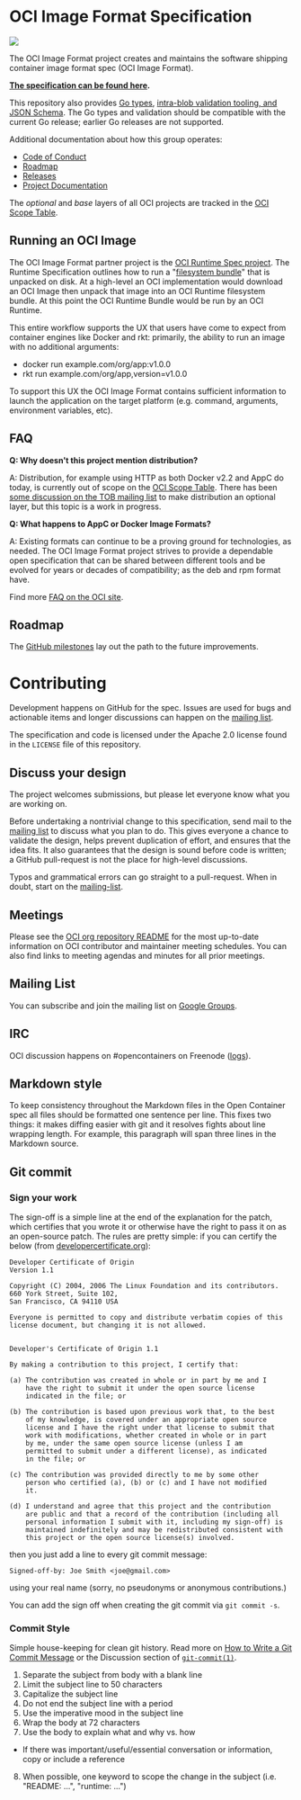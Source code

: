 # OCI Image Format Specification
<div>
<a href="https://travis-ci.org/opencontainers/image-spec">
<img src="https://travis-ci.org/opencontainers/image-spec.svg?branch=master"></img>
</a>
</div>

The OCI Image Format project creates and maintains the software shipping container image format spec (OCI Image Format).

**[The specification can be found here](spec.md).**

This repository also provides [Go types](specs-go), [intra-blob validation tooling, and JSON Schema](schema).
The Go types and validation should be compatible with the current Go release; earlier Go releases are not supported.

Additional documentation about how this group operates:

- [Code of Conduct][code-of-conduct]
- [Roadmap](#roadmap)
- [Releases](RELEASES.md)
- [Project Documentation](project.md)

The _optional_ and _base_ layers of all OCI projects are tracked in the [OCI Scope Table](https://www.opencontainers.org/about/oci-scope-table).

## Running an OCI Image

The OCI Image Format partner project is the [OCI Runtime Spec project](https://github.com/opencontainers/runtime-spec).
The Runtime Specification outlines how to run a "[filesystem bundle](https://github.com/opencontainers/runtime-spec/blob/master/bundle.md)" that is unpacked on disk.
At a high-level an OCI implementation would download an OCI Image then unpack that image into an OCI Runtime filesystem bundle.
At this point the OCI Runtime Bundle would be run by an OCI Runtime.

This entire workflow supports the UX that users have come to expect from container engines like Docker and rkt: primarily, the ability to run an image with no additional arguments:

* docker run example.com/org/app:v1.0.0
* rkt run example.com/org/app,version=v1.0.0

To support this UX the OCI Image Format contains sufficient information to launch the application on the target platform (e.g. command, arguments, environment variables, etc).

## FAQ

**Q: Why doesn't this project mention distribution?**

A: Distribution, for example using HTTP as both Docker v2.2 and AppC do today, is currently out of scope on the [OCI Scope Table](https://www.opencontainers.org/about/oci-scope-table).
There has been [some discussion on the TOB mailing list](https://groups.google.com/a/opencontainers.org/d/msg/tob/A3JnmI-D-6Y/tLuptPDHAgAJ) to make distribution an optional layer, but this topic is a work in progress.

**Q: What happens to AppC or Docker Image Formats?**

A: Existing formats can continue to be a proving ground for technologies, as needed.
The OCI Image Format project strives to provide a dependable open specification that can be shared between different tools and be evolved for years or decades of compatibility; as the deb and rpm format have.

Find more [FAQ on the OCI site](https://www.opencontainers.org/faq).

## Roadmap

The [GitHub milestones](https://github.com/opencontainers/image-spec/milestones) lay out the path to the future improvements.

# Contributing

Development happens on GitHub for the spec.
Issues are used for bugs and actionable items and longer discussions can happen on the [mailing list](#mailing-list).

The specification and code is licensed under the Apache 2.0 license found in the `LICENSE` file of this repository.

## Discuss your design

The project welcomes submissions, but please let everyone know what you are working on.

Before undertaking a nontrivial change to this specification, send mail to the [mailing list](#mailing-list) to discuss what you plan to do.
This gives everyone a chance to validate the design, helps prevent duplication of effort, and ensures that the idea fits.
It also guarantees that the design is sound before code is written; a GitHub pull-request is not the place for high-level discussions.

Typos and grammatical errors can go straight to a pull-request.
When in doubt, start on the [mailing-list](#mailing-list).

## Meetings

Please see the [OCI org repository README](https://github.com/opencontainers/org#meetings) for the most up-to-date
information on OCI contributor and maintainer meeting schedules. You can also find links to meeting agendas and
minutes for all prior meetings.

## Mailing List

You can subscribe and join the mailing list on [Google Groups](https://groups.google.com/a/opencontainers.org/forum/#!forum/dev).

## IRC

OCI discussion happens on #opencontainers on Freenode ([logs][irc-logs]).

## Markdown style

To keep consistency throughout the Markdown files in the Open Container spec all files should be formatted one sentence per line.
This fixes two things: it makes diffing easier with git and it resolves fights about line wrapping length.
For example, this paragraph will span three lines in the Markdown source.

## Git commit

### Sign your work

The sign-off is a simple line at the end of the explanation for the patch, which certifies that you wrote it or otherwise have the right to pass it on as an open-source patch.
The rules are pretty simple: if you can certify the below (from [developercertificate.org](http://developercertificate.org/)):

```
Developer Certificate of Origin
Version 1.1

Copyright (C) 2004, 2006 The Linux Foundation and its contributors.
660 York Street, Suite 102,
San Francisco, CA 94110 USA

Everyone is permitted to copy and distribute verbatim copies of this
license document, but changing it is not allowed.


Developer's Certificate of Origin 1.1

By making a contribution to this project, I certify that:

(a) The contribution was created in whole or in part by me and I
    have the right to submit it under the open source license
    indicated in the file; or

(b) The contribution is based upon previous work that, to the best
    of my knowledge, is covered under an appropriate open source
    license and I have the right under that license to submit that
    work with modifications, whether created in whole or in part
    by me, under the same open source license (unless I am
    permitted to submit under a different license), as indicated
    in the file; or

(c) The contribution was provided directly to me by some other
    person who certified (a), (b) or (c) and I have not modified
    it.

(d) I understand and agree that this project and the contribution
    are public and that a record of the contribution (including all
    personal information I submit with it, including my sign-off) is
    maintained indefinitely and may be redistributed consistent with
    this project or the open source license(s) involved.
```

then you just add a line to every git commit message:

    Signed-off-by: Joe Smith <joe@gmail.com>

using your real name (sorry, no pseudonyms or anonymous contributions.)

You can add the sign off when creating the git commit via `git commit -s`.

### Commit Style

Simple house-keeping for clean git history.
Read more on [How to Write a Git Commit Message](http://chris.beams.io/posts/git-commit/) or the Discussion section of [`git-commit(1)`](http://git-scm.com/docs/git-commit).

1. Separate the subject from body with a blank line
2. Limit the subject line to 50 characters
3. Capitalize the subject line
4. Do not end the subject line with a period
5. Use the imperative mood in the subject line
6. Wrap the body at 72 characters
7. Use the body to explain what and why vs. how
  * If there was important/useful/essential conversation or information, copy or include a reference
8. When possible, one keyword to scope the change in the subject (i.e. "README: ...", "runtime: ...")


[code-of-conduct]: https://github.com/opencontainers/org/blob/master/CODE_OF_CONDUCT.md
[irc-logs]: http://ircbot.wl.linuxfoundation.org/eavesdrop/%23opencontainers/
